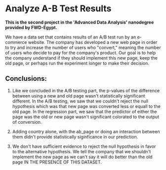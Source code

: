 # Analyze A-B Test Results

**This is the second project in the 'Advanced Data Analysis' nanodegree provided by FWD-Egypt.**

We have a data set that contains results of an A/B test run by an e-commerce website. The company has developed a new web page in order to try and increase the number of users who "convert," meaning the number of users who decide to pay for the company's product. Our goal is to help the company understand if they should implement this new page, keep the old page, or perhaps run the experiment longer to make their decision.


## Conclusions:

1. Like we concluded in the A/B testing part, the p-values of the difference between using a new and old page wasn't statistically significant different. In the A/B testing, we saw that we couldn't reject the null hypothesis which was that new page was converted less or equall to the old page. In the regression part, we saw that the predictor of either the page was the old or new page wasn't significant colorated to the output of conversion.

2. Adding country alone, with the ab_page or doing an interaction between them didn't provide statistically siginficance in our prediction.

3. We don't have sufficient evidence to reject the null hypothesis in favor to the alternative hypothesis. We tell the company that we shouldn't implement the new page as we can't say it will do better than the old page IN THE PRESENCE OF THIS DATASET.

